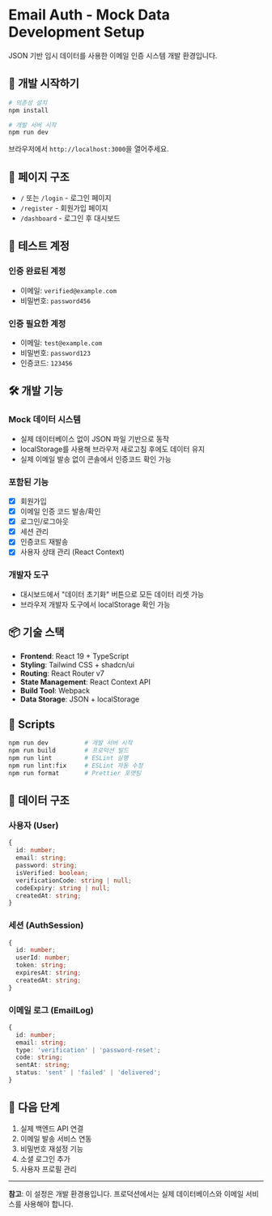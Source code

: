 # Email Auth - Mock Data Development Setup

JSON 기반 임시 데이터를 사용한 이메일 인증 시스템 개발 환경입니다.

## 🚀 개발 시작하기

```bash
# 의존성 설치
npm install

# 개발 서버 시작
npm run dev
```

브라우저에서 `http://localhost:3000`을 열어주세요.

## 📱 페이지 구조

- `/` 또는 `/login` - 로그인 페이지
- `/register` - 회원가입 페이지  
- `/dashboard` - 로그인 후 대시보드

## 🔐 테스트 계정

### 인증 완료된 계정
- 이메일: `verified@example.com`
- 비밀번호: `password456`

### 인증 필요한 계정
- 이메일: `test@example.com` 
- 비밀번호: `password123`
- 인증코드: `123456`

## 🛠 개발 기능

### Mock 데이터 시스템
- 실제 데이터베이스 없이 JSON 파일 기반으로 동작
- localStorage를 사용해 브라우저 새로고침 후에도 데이터 유지
- 실제 이메일 발송 없이 콘솔에서 인증코드 확인 가능

### 포함된 기능
- [x] 회원가입
- [x] 이메일 인증 코드 발송/확인
- [x] 로그인/로그아웃
- [x] 세션 관리
- [x] 인증코드 재발송
- [x] 사용자 상태 관리 (React Context)

### 개발자 도구
- 대시보드에서 "데이터 초기화" 버튼으로 모든 데이터 리셋 가능
- 브라우저 개발자 도구에서 localStorage 확인 가능

## 📦 기술 스택

- **Frontend**: React 19 + TypeScript
- **Styling**: Tailwind CSS + shadcn/ui
- **Routing**: React Router v7
- **State Management**: React Context API
- **Build Tool**: Webpack
- **Data Storage**: JSON + localStorage

## 🔧 Scripts

```bash
npm run dev          # 개발 서버 시작
npm run build        # 프로덕션 빌드
npm run lint         # ESLint 실행
npm run lint:fix     # ESLint 자동 수정
npm run format       # Prettier 포맷팅
```

## 📝 데이터 구조

### 사용자 (User)
```typescript
{
  id: number;
  email: string;
  password: string;
  isVerified: boolean;
  verificationCode: string | null;
  codeExpiry: string | null;
  createdAt: string;
}
```

### 세션 (AuthSession)
```typescript
{
  id: number;
  userId: number;
  token: string;
  expiresAt: string;
  createdAt: string;
}
```

### 이메일 로그 (EmailLog)
```typescript
{
  id: number;
  email: string;
  type: 'verification' | 'password-reset';
  code: string;
  sentAt: string;
  status: 'sent' | 'failed' | 'delivered';
}
```

## 🎯 다음 단계

1. 실제 백엔드 API 연결
2. 이메일 발송 서비스 연동 
3. 비밀번호 재설정 기능
4. 소셜 로그인 추가
5. 사용자 프로필 관리

---

**참고**: 이 설정은 개발 환경용입니다. 프로덕션에서는 실제 데이터베이스와 이메일 서비스를 사용해야 합니다.
